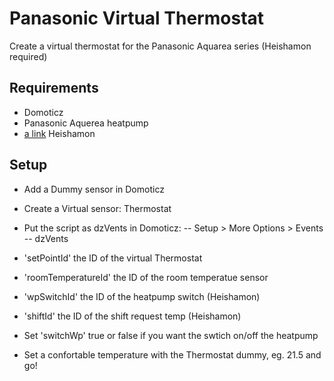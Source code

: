 # Panasonic Virtual Thermostat
Create a virtual thermostat for the Panasonic Aquarea series (Heishamon required)

## Requirements

- Domoticz
- Panasonic Aquerea heatpump
- [a link](https://github.com/Egyras/HeishaMon) Heishamon

## Setup

- Add a Dummy sensor in Domoticz
- Create a Virtual sensor: Thermostat

- Put the script as dzVents in Domoticz:
-- Setup > More Options > Events
-- dzVents

- 'setPointId' the ID of the virtual Thermostat  
- 'roomTemperatureId' the ID of the room temperatue sensor
- 'wpSwitchId' the ID of the heatpump switch (Heishamon)
- 'shiftId' the ID of the shift request temp (Heishamon)

- Set 'switchWp' true or false if you want the swtich on/off the heatpump

- Set a confortable temperature with the Thermostat dummy, eg. 21.5 and go!
